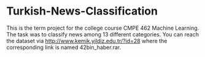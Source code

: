 # Turkish-News-Classification

This is the term project for the college course CMPE 462 Machine Learning. The task was to classify news among 13 different categories. You can reach the dataset via http://www.kemik.yildiz.edu.tr/?id=28 where the corresponding link is named 42bin_haber.rar. 
